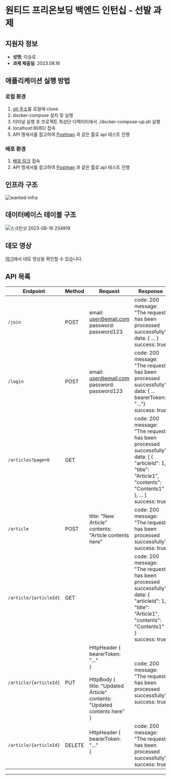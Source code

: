 # 원티드 프리온보딩 백엔드 인턴십 - 선발 과제

## 지원자 정보

- **성명**: 이승로
- **과제 제출일**: 2023.08.16

## 애플리케이션 실행 방법

### 로컬 환경

1. [git 주소](https://github.com/lvalentine6/wanted-pre-onboarding-backend.git)를 로컬에 clone
2. docker-compose 설치 및 실행
3. 터미널 실행 후 프로젝트 최상단 디렉터리에서 ./docker-compose-up.sh 실행
4. localhost:8080/ 접속
5. API 명세서를 참고하여 [Postman](https://www.postman.com/) 과 같은 툴로 api 테스트 진행 

### 배포 환경

1. [배포 링크](http://43.202.12.122:8080) 접속
2. API 명세서를 참고하여 [Postman](https://www.postman.com/) 과 같은 툴로 api 테스트 진행

## 인프라 구조
![wanted-infra](https://github.com/lvalentine6/wanted-pre-onboarding-backend/assets/77956808/64a899da-e786-495d-8ae0-d63249a79599)

## 데이터베이스 테이블 구조
![스크린샷 2023-08-16 234919](https://github.com/lvalentine6/wanted-pre-onboarding-backend/assets/77956808/eb137f52-de93-4e03-8d64-02a640f6bd28)

## 데모 영상

[여기](https://youtu.be/_Qfbih-SZm8)에서 데모 영상을 확인할 수 있습니다.

## API 목록

| Endpoint               | Method | Request                                                                                                                          | Response                                                                                                                                                                |
|------------------------|--------|----------------------------------------------------------------------------------------------------------------------------------|-------------------------------------------------------------------------------------------------------------------------------------------------------------------------|
| `/join`                | POST   | email: user@email.com<br>password: password123                                                                                   | code: 200<br>message: "The request has been processed successfully"<br>data: { ... }<br>success: true                                                                   |
| `/login`               | POST   | email: user@email.com<br>password: password123                                                                                   | code: 200<br>message: "The request has been processed successfully"<br>data: { ... <br>bearerToken: "..."}<br>success: true                                             |
| `/articles?page=0`     | GET    |                                                                                                                                  | code: 200<br>message: "The request has been processed successfully"<br>data: [ { "articleId": 1, "title": "Article1", "contents": "Contents1" }, ... ]<br>success: true |
| `/article`             | POST   | title: "New Article"<br>contents: "Article contents here"                                                                        | code: 200<br>message: "The request has been processed successfully"<br>success: true                                                                                    |
| `/article/{articleId}` | GET    |                                                                                                                                  | code: 200<br>message: "The request has been processed successfully"<br>data: { "articleId": 1, "title": "Article1", "contents": "Contents1" }<br>success: true          |
| `/article/{articleId}` | PUT    | HttpHeader {<br>bearerToken: "..."<br>}<br><br>HttpBody { <br>title: "Updated Article"<br>contents: "Updated contents here"<br>} | code: 200<br>message: "The request has been processed successfully"<br>success: true                                                                                    |
| `/article/{articleId}` | DELETE | HttpHeader {<br>bearerToken: "..."<br>}<br><br>                                                                                  | code: 200<br>message: "The request has been processed successfully"<br>success: true                                                                                    |

---
